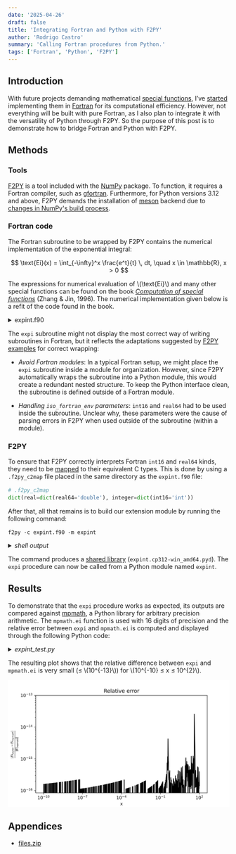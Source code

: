 ```yaml
---
date: '2025-04-26'
draft: false
title: 'Integrating Fortran and Python with F2PY'
author: 'Rodrigo Castro'
summary: 'Calling Fortran procedures from Python.'
tags: ['Fortran', 'Python', 'F2PY']
---
```


## Introduction
With future projects demanding mathematical [special functions], I’ve [started][spfuncs] implementing them in [Fortran] for its computational efficiency. However, not everything will be built with pure Fortran, as I also plan to integrate it with the versatility of Python through F2PY. So the purpose of this post is to demonstrate how to bridge Fortran and Python with F2PY.

## Methods

### Tools
[F2PY] is a tool included with the [NumPy] package. To function, it requires a Fortran compiler, such as [gfortran]. Furthermore, for Python versions 3.12 and above, F2PY demands the installation of [meson] backend due to [changes in NumPy's build process][NumPy migration].

### Fortran code
The Fortran subroutine to be wrapped by F2PY contains the numerical implementation of the exponential integral:

$$ \text{Ei}(x) = \int_{-\infty}^x \frac{e^t}{t} \, dt, \quad x \in \mathbb{R}, x > 0 $$

The expressions for numerical evaluation of \\(\text{Ei}\\) and many other special functions can be found on the book *[Computation of special functions]* (Zhang & Jin, 1996). The numerical implementation given below is a refit of the code found in the book.

<details><summary>expint.f90</summary>
{{< include file="expint.md" >}}
</details>

The `expi` subroutine might not display the most correct way of writing subroutines in Fortran, but it reflects the adaptations suggested by [F2PY examples] for correct wrapping:

- *Avoid Fortran modules*: In a typical Fortran setup, we might place the `expi` subroutine inside a module for organization. However, since F2PY automatically wraps the subroutine into a Python module, this would create a redundant nested structure. To keep the Python interface clean, the subroutine is defined outside of a Fortran module.

- *Handling `iso_fortran_env` parameters*: `int16` and `real64` had to be used inside the subroutine. Unclear why, these parameters were the cause of parsing errors in F2PY when used outside of the subroutine (within a module).

### F2PY
To ensure that F2PY correctly interprets Fortran `int16` and `real64` kinds, they need to be [mapped][f2cmap] to their equivalent C types. This is done by using a `.f2py_c2map` file placed in the same directory as the `expint.f90` file:

```python
# .f2py_c2map
dict(real=dict(real64='double'), integer=dict(int16='int'))
```

After that, all that remains is to build our extension module by running the following command:

```console
f2py -c expint.f90 -m expint
```
<details><summary><i>shell output</i></summary>
{{< include file="out.md" >}}
</details>

The command produces a [shared library](#appendices) (`expint.cp312-win_amd64.pyd`). The `expi` procedure can now be called from a Python module named `expint`.

## Results
To demonstrate that the `expi` procedure works as expected, its outputs are compared against [mpmath], a Python library for arbitrary precision arithmetic. The `mpmath.ei` function is used with 16 digits of precision and the relative error between `expi` and `mpmath.ei` is computed and displayed through the following Python code:

<details><summary><i>expint_test.py</i></summary>
{{< include file="expint_test.md" >}}
</details>

The resulting plot shows that the relative difference between `expi` and `mpmath.ei` is very small (≤ \\(10^{-13}\\)) for \\(10^{-10} ≤ x ≤ 10^{2}\\).

<p align="center">
<img src="expi_error.svg" alt="expi relative error" >
</p>

## Appendices
* <a href="files.zip" download>files.zip</a>

<!--Links-->
[Fortran]: https://www.manning.com/books/modern-fortran
[NumPy]: https://numpy.org/
[F2PY]: https://numpy.org/doc/stable/f2py/
[gfortran]: https://gcc.gnu.org/wiki/GFortran
[meson]: https://github.com/mesonbuild/meson
[mpmath]: https://mpmath.org/
[special functions]: https://en.wikipedia.org/wiki/Special_functions
[exponential integral]: https://en.wikipedia.org/wiki/Exponential_integral
[spfuncs]: https://github.com/rodpcastro/special-functions
[Computation of special functions]: https://search.worldcat.org/title/33971114
[F2PY examples]: https://numpy.org/doc/stable/f2py/f2py-examples.html
[f2cmap]: https://numpy.org/doc/stable/f2py/advanced/use_cases.html#dealing-with-kind-specifiers
[NumPy migration]: https://numpy.org/doc/stable/reference/distutils_status_migration.html#distutils-status-migration
